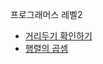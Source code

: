 프로그래머스 레벨2

- [거리두기 확인하기](https://school.programmers.co.kr/tryouts/71849/challenges#fn1)
- [행렬의 곱셈](https://school.programmers.co.kr/tryouts/71850/challenges)
